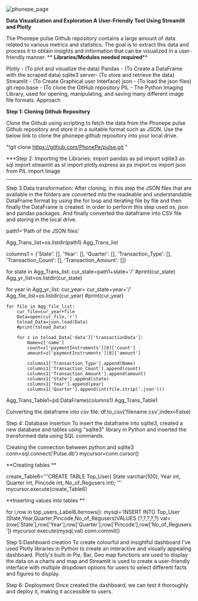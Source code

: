 ![phonepe_page](https://github.com/Ajithkumar0421/Phonepe-Pulse-Data-Visualization-and-Exploration-A-User-Friendly-Tool-Using-Streamlit-and-Plotly/assets/135503779/754d25eb-84bd-41b7-afba-f7d3d7c8ef18)

**Data Visualization and Exploration A User-Friendly Tool Using Streamlit and Plotly**

The Phonepe pulse Github repository contains a large amount of data related to various metrics and statistics. The goal is to extract this data and process it to obtain insights and information that can be visualized in a user-friendly manner.
**
**Libraries/Modules needed required****

Plotly - (To plot and visualize the data)
Pandas - (To Create a DataFrame with the scraped data)
sqlite3 server- (To store and retrieve the data)
Streamlit - (To Create Graphical user Interface)
json - (To load the json files)
git.repo.base - (To clone the GitHub repository
PIL - The Python Imaging Library, used for opening, manipulating, and saving many different image file formats.
Approach

**Step 1: Cloning Github Repository**

Clone the Github using scripting to fetch the data from the Phonepe pulse Github repository and store it in a suitable format such as JSON. Use the below link to clone the phonepe github repository into your local drive.

"!git clone https://github.com/PhonePe/pulse.git "

***Step 2: Importing the Libraries: import pandas as pd import sqlite3 as sql import streamlit as st import plotly.express as px import os import json from PIL import Image
***
Step 3:Data transformation: After cloning, in this step the JSON files that are available in the folders are converted into the readeable and understandable DataFrame format by using the for loop and iterating file by file and then finally the DataFrame is created. In order to perform this step used os, json and pandas packages. And finally converted the dataframe into CSV file and storing in the local drive.

path1='Path of the JSON files'

Agg_Trans_list=os.listdir(path1) Agg_Trans_list

columns1 = {'State': [], 'Year': [], 'Quarter': [], 'Transaction_Type': [], 'Transaction_Count': [], 'Transaction_Amount': []}

for state in Agg_Trans_list: cur_state=path1+state+'/' #print(cur_state) Agg_yr_list=os.listdir(cur_state)

for year in Agg_yr_list:
    cur_year= cur_state+year+'/' 
    Agg_file_list=os.listdir(cur_year)
    #print(cur_year)
    
    for file in Agg_file_list:
        cur_file=cur_year+file
        Data=open(cur_file,'r')
        toload_Data=json.load(Data)
        #print(toload_Data)
        
        for z in toload_Data['data']['transactionData']:
            Name=z['name']
            count=z['paymentInstruments'][0]['count']
            amount=z['paymentInstruments'][0]['amount']
            
            columns1['Transaction_Type'].append(Name)
            columns1['Transaction_Count'].append(count)
            columns1['Transaction_Amount'].append(amount)
            columns1['State'].append(state)
            columns1['Year'].append(year)
            columns1['Quarter'].append(int(file.strip('.json')))
Agg_Trans_Table1=pd.DataFrame(columns1) Agg_Trans_Table1

Converting the dataframe into csv file: df.to_csv('filename.csv',index=False)

Step 4: Database insertion To insert the dataframe into sqlite3, created a new database and tables using "sqlite3" library in Python and inserted the transformed data using SQL commands.

Creating the connection between python and sqlite3 conn=sql.connect('Pulse.db') mycursor=conn.cursor()

**Creating tables **

create_Table6='''CREATE TABLE Top_User( State varchar(100), Year int, Quarter int, Pincode int, No_of_Regusers int); ''' mycursor.execute(create_Table6)

**Inserting values into tables **

for i,row in top_users_Label6.iterrows(): mysql='INSERT INTO Top_User (State,Year,Quarter,Pincode,No_of_Regusers)VALUES (?,?,?,?,?) val=(row['State'],row['Year'],row['Quarter'],row['Pincode'],row['No_of_Regusers']) mycursor.execute(mysql,val) conn.commit()

Step 5:Dashboard creation To create colourful and insightful dashboard I've used Plotly libraries in Python to create an interactive and visually appealing dashboard. Plotly's built-in Pie, Bar, Geo map functions are used to display the data on a charts and map and Streamlit is used to create a user-friendly interface with multiple dropdown options for users to select different facts and figures to display.

Step 6: Deployment Once created the dashboard, we can test it thoroughly and deploy it, making it accessible to users.
